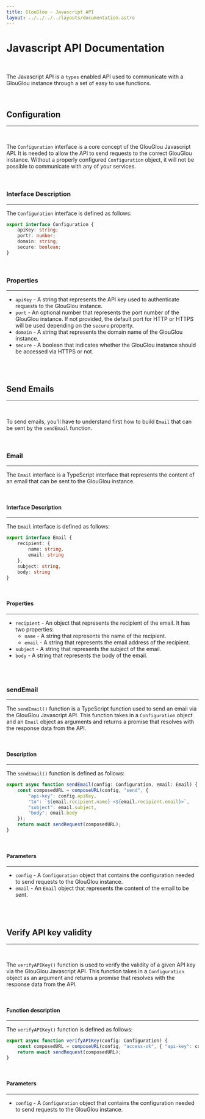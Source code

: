```yaml
---
title: GlouGlou - Javascript API
layout: ../../../../layouts/documentation.astro
---
```


# Javascript API Documentation
<br>

The Javascript API is a `types` enabled API used to communicate with a GlouGlou instance through a set of easy to use functions.

<br>
<h2 style="color: var(--accent);">Configuration</h2>
<hr>
<br>

The `Configuration` interface is a core concept of the GlouGlou Javascript API. It is needed to allow the API to send requests to the correct GlouGlou instance. Without a properly configured `Configuration` object, it will not be possible to communicate with any of your services.

<br>
<h3 style="color: var(--accent);">Interface Description</h3>
<hr>

The `Configuration` interface is defined as follows:

```typescript
export interface Configuration {
    apiKey: string;
    port?: number;
    domain: string;
    secure: boolean;
}
```

<br>
<h3 style="color: var(--accent);">Properties</h3>
<hr>

* `apiKey` - A string that represents the API key used to authenticate requests to the GlouGlou instance.
* `port` - An optional number that represents the port number of the GlouGlou instance. If not provided, the default port for HTTP or HTTPS will be used depending on the `secure` property.
* `domain` - A string that represents the domain name of the GlouGlou instance.
* `secure` - A boolean that indicates whether the GlouGlou instance should be accessed via HTTPS or not.

<br>
<br>
<h2 style="color: var(--accent);">Send Emails</h2>
<hr>
<br>

To send emails, you'll have to understand first how to build `Email` that can be sent by the `sendEmail` function.

<br>
<h3 style="color: var(--accent);">Email</h3>
<hr>

The `Email` interface is a TypeScript interface that represents the content of an email that can be sent to the GlouGlou instance.

<br>
<h4 style="color: var(--accent);">Interface Description</h4>
<hr>

The `Email` interface is defined as follows:

```typescript
export interface Email {
    recipient: {
        name: string,
        email: string
    },
    subject: string,
    body: string
}
```

<br>
<h4 style="color: var(--accent);">Properties</h4>
<hr>

* `recipient` - An object that represents the recipient of the email. It has two properties:
  * `name` - A string that represents the name of the recipient.
  * `email` - A string that represents the email address of the recipient.
* `subject` - A string that represents the subject of the email.
* `body` - A string that represents the body of the email.

<br>
<br>
<h3 style="color: var(--accent);">sendEmail</h3>
<hr>

The `sendEmail()` function is a TypeScript function used to send an email via the GlouGlou Javascript API. This function takes in a `Configuration` object and an `Email` object as arguments and returns a promise that resolves with the response data from the API.

<br>
<h4 style="color: var(--accent);">Description</h4>
<hr>

The `sendEmail()` function is defined as follows:

```typescript
export async function sendEmail(config: Configuration, email: Email) {
    const composedURL = composeURL(config, "send", {
        "api-key": config.apiKey,
        "to": `${email.recipient.name} <${email.recipient.email}>`,
        "subject": email.subject,
        "body": email.body
    });
    return await sendRequest(composedURL);
}
```

<br>
<h4 style="color: var(--accent);">Parameters</h4>
<hr>

* `config` - A `Configuration` object that contains the configuration needed to send requests to the GlouGlou instance.
* `email` - An `Email` object that represents the content of the email to be sent.

<br>
<br>
<h2 style="color: var(--accent);">Verify API key validity</h2>
<hr>
<br>

The `verifyAPIKey()` function is used to verify the validity of a given API key via the GlouGlou Javascript API. This function takes in a `Configuration` object as an argument and returns a promise that resolves with the response data from the API.

<br>
<h4 style="color: var(--accent);">Function description</h4>
<hr>

The `verifyAPIKey()` function is defined as follows:

```typescript
export async function verifyAPIKey(config: Configuration) {
    const composedURL = composeURL(config, "access-ok", { "api-key": config.apiKey });
    return await sendRequest(composedURL);
}
```

<br>
<h4 style="color: var(--accent);">Parameters</h4>
<hr>

* `config` - A `Configuration` object that contains the configuration needed to send requests to the GlouGlou instance.
